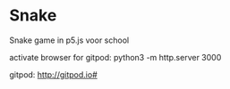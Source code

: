 # Snake
Snake game in p5.js voor school

activate browser for gitpod:
python3 -m http.server 3000

gitpod:
http://gitpod.io#
